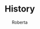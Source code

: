---
layout: post
title: History
author: Roberta
section: about
categories: [about, roberta]
audience: ""
keywords: ""
goals: ""
actions: ""
---